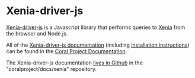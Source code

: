 # Xenia-driver-js

[Xenia-driver-js](https://github.com/coralproject/xenia-driver-js) is a Javascript library that performs queries to [Xenia](https://github.com/coralproject/xenia) from the browser and Node.js.

All of the [Xenia-driver-js documentation](http://coral-docs.readthedocs.io/en/latest/xenia/xenia-driver-js/) (including [installation instructions](http://coral-docs.readthedocs.io/en/latest/xenia/xenia-driver-js-install/)) can be found in the [Coral Project Documentation](http://coral-docs.readthedocs.io/en/latest/).

The Xenia-driver-js documentation [lives in Github](https://github.com/coralproject/docs/tree/master/xenia) in the "coralproject/docs/xenia" repository.
